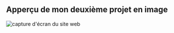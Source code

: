 ## Apperçu de mon deuxième projet en image

![capture d'écran du site web](./images/deuxième_capture.png)
